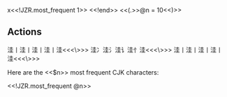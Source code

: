 
x<<!JZR.most_frequent 1>>
<<!end>>
<<(.>>@n = 10<<)>>


## Actions


洼丨洼丨洼丨洼丨洼<<<\\>>>
洼冫洼氵洼讠洼忄洼<<<\\>>>
洼丨洼丨洼丨洼丨洼<<<\\>>>

Here are the <<$n>> most frequent CJK characters:

<<!JZR.most_frequent @n>>




